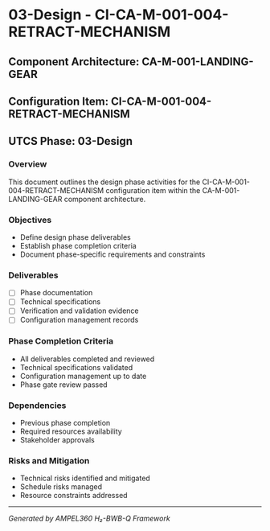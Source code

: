 # 03-Design - CI-CA-M-001-004-RETRACT-MECHANISM

## Component Architecture: CA-M-001-LANDING-GEAR
## Configuration Item: CI-CA-M-001-004-RETRACT-MECHANISM
## UTCS Phase: 03-Design

### Overview
This document outlines the design phase activities for the CI-CA-M-001-004-RETRACT-MECHANISM configuration item within the CA-M-001-LANDING-GEAR component architecture.

### Objectives
- Define design phase deliverables
- Establish phase completion criteria
- Document phase-specific requirements and constraints

### Deliverables
- [ ] Phase documentation
- [ ] Technical specifications
- [ ] Verification and validation evidence
- [ ] Configuration management records

### Phase Completion Criteria
- All deliverables completed and reviewed
- Technical specifications validated
- Configuration management up to date
- Phase gate review passed

### Dependencies
- Previous phase completion
- Required resources availability
- Stakeholder approvals

### Risks and Mitigation
- Technical risks identified and mitigated
- Schedule risks managed
- Resource constraints addressed

---
*Generated by AMPEL360 H₂-BWB-Q Framework*
